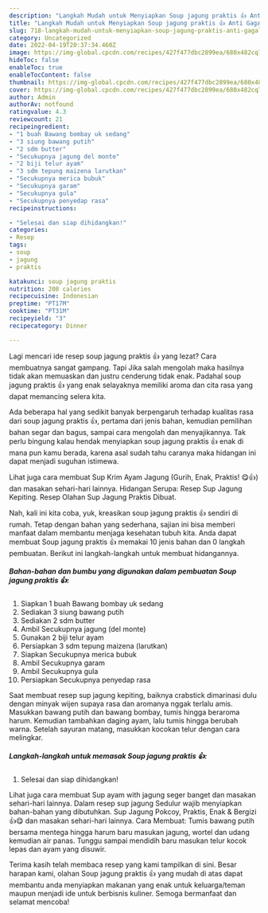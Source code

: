 ```yaml
---
description: "Langkah Mudah untuk Menyiapkan Soup jagung praktis 👍 Anti Gagal"
title: "Langkah Mudah untuk Menyiapkan Soup jagung praktis 👍 Anti Gagal"
slug: 718-langkah-mudah-untuk-menyiapkan-soup-jagung-praktis-anti-gagal
category: Uncategorized
date: 2022-04-19T20:37:34.460Z
image: https://img-global.cpcdn.com/recipes/427f477dbc2899ea/680x482cq70/soup-jagung-praktis-foto-resep-utama.jpg
hideToc: false
enableToc: true
enableTocContent: false
thumbnail: https://img-global.cpcdn.com/recipes/427f477dbc2899ea/680x482cq70/soup-jagung-praktis-foto-resep-utama.jpg
cover: https://img-global.cpcdn.com/recipes/427f477dbc2899ea/680x482cq70/soup-jagung-praktis-foto-resep-utama.jpg
author: Admin
authorAv: notfound
ratingvalue: 4.3
reviewcount: 21
recipeingredient:
- "1 buah Bawang bombay uk sedang"
- "3 siung bawang putih"
- "2 sdm butter"
- "Secukupnya jagung del monte"
- "2 biji telur ayam"
- "3 sdm tepung maizena larutkan"
- "Secukupnya merica bubuk"
- "Secukupnya garam"
- "Secukupnya gula"
- "Secukupnya penyedap rasa"
recipeinstructions:

- "Selesai dan siap dihidangkan!"
categories:
- Resep
tags:
- soup
- jagung
- praktis

katakunci: soup jagung praktis 
nutrition: 208 calories
recipecuisine: Indonesian
preptime: "PT17M"
cooktime: "PT31M"
recipeyield: "3"
recipecategory: Dinner

---
```



Lagi mencari ide resep soup jagung praktis 👍 yang lezat? Cara membuatnya sangat gampang. Tapi Jika salah mengolah maka hasilnya tidak akan memuaskan dan justru cenderung tidak enak. Padahal soup jagung praktis 👍 yang enak selayaknya memiliki aroma dan cita rasa yang dapat memancing selera kita.


Ada beberapa hal yang sedikit banyak berpengaruh terhadap kualitas rasa dari soup jagung praktis 👍, pertama dari jenis bahan, kemudian pemilihan bahan segar dan bagus, sampai cara mengolah dan menyajikannya. Tak perlu bingung kalau hendak menyiapkan soup jagung praktis 👍 enak di mana pun kamu berada, karena asal sudah tahu caranya maka hidangan ini dapat menjadi suguhan istimewa.

Lihat juga cara membuat Sup Krim Ayam Jagung (Gurih, Enak, Praktis! 😋👍) dan masakan sehari-hari lainnya. Hidangan Serupa: Resep Sup Jagung Kepiting. Resep Olahan Sup Jagung Praktis Dibuat.


Nah, kali ini kita coba, yuk, kreasikan soup jagung praktis 👍 sendiri di rumah. Tetap dengan bahan yang sederhana, sajian ini bisa memberi manfaat dalam membantu menjaga kesehatan tubuh kita. Anda dapat membuat Soup jagung praktis 👍 memakai 10 jenis bahan dan 0 langkah pembuatan. Berikut ini langkah-langkah untuk membuat hidangannya.

<!--inarticleads1-->

##### Bahan-bahan dan bumbu yang digunakan dalam pembuatan Soup jagung praktis 👍:

1. Siapkan 1 buah Bawang bombay uk sedang
1. Sediakan 3 siung bawang putih
1. Sediakan 2 sdm butter
1. Ambil Secukupnya jagung (del monte)
1. Gunakan 2 biji telur ayam
1. Persiapkan 3 sdm tepung maizena (larutkan)
1. Siapkan Secukupnya merica bubuk
1. Ambil Secukupnya garam
1. Ambil Secukupnya gula
1. Persiapkan Secukupnya penyedap rasa


Saat membuat resep sup jagung kepiting, baiknya crabstick dimarinasi dulu dengan minyak wijen supaya rasa dan aromanya nggak terlalu amis. Masukkan bawang putih dan bawang bombay, tumis hingga beraroma harum. Kemudian tambahkan daging ayam, lalu tumis hingga berubah warna. Setelah sayuran matang, masukkan kocokan telur dengan cara melingkar. 

<!--inarticleads2-->

##### Langkah-langkah untuk memasak Soup jagung praktis 👍:


1. Selesai dan siap dihidangkan!

Lihat juga cara membuat Sup ayam with jagung seger banget dan masakan sehari-hari lainnya. Dalam resep sup jagung Sedulur wajib menyiapkan bahan-bahan yang dibutuhkan. Sup Jagung Pokcoy, Praktis, Enak &amp; Bergizi 👍😋 dan masakan sehari-hari lainnya. Cara Membuat: Tumis bawang putih bersama mentega hingga harum baru masukan jagung, wortel dan udang kemudian air panas. Tunggu sampai mendidih baru masukan telur kocok lepas dan ayam yang disuwir. 

Terima kasih telah membaca resep yang kami tampilkan di sini. Besar harapan kami, olahan Soup jagung praktis 👍 yang mudah di atas dapat membantu anda menyiapkan makanan yang enak untuk keluarga/teman maupun menjadi ide untuk berbisnis kuliner. Semoga bermanfaat dan selamat mencoba!
